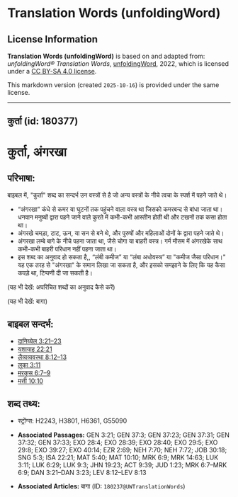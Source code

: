 # Translation Words (unfoldingWord)

## License Information

**Translation Words (unfoldingWord)** is based on and adapted from: _unfoldingWord® Translation Words_, [unfoldingWord](https://unfoldingword.org/utw), 2022, which is licensed under a [CC BY-SA 4.0 license](https://creativecommons.org/licenses/by-sa/4.0/legalcode.en).

This markdown version (created `2025-10-16`) is provided under the same license.



--------------------------------

## कुर्ता (id: 180377)

कुर्ता, अंगरखा
==============

परिभाषा:
--------

बाइबल में, "कुर्ता" शब्द का सन्दर्भ उन वस्त्रों से है जो अन्य वस्त्रों के नीचे त्वचा के स्पर्श में पहने जाते थे।

* “अंगरखा” कंधे से कमर या घुटनों तक पहुंचने वाला वस्त्र था जिसको कमरबन्द से बांधा जाता था। धनवान मनुष्यों द्वारा पहने जाने वाले कुरते में कभी\-कभी आस्तीन होती थी और टखनों तक कसा होता था।
* अंगरखे चमड़ा, टाट, ऊन, या सन से बने थे, और पुरुषों और महिलाओं दोनों के द्वारा पहने जाते थे।
* अंगरखा लम्बे बागे के नीचे पहना जाता था, जैसे चोगा या बाहरी वस्त्र। गर्म मौसम में अंगरखेके साथ कभी\-कभी बाहरी परिधान नहीं पहना जाता था।
* इस शब्द का अनुवाद हो सकता है,, “लंबी कमीज” या “लंबा अधोवस्त्र” या "कमीज जैसा परिधान।" यह एक तरह से "अंगरखा" के समान लिखा जा सकता है, और इसको समझाने के लिए कि यह कैसा कपड़े था, टिप्पणी दी जा सकती है।

(यह भी देखें: अपरिचित शब्दों का अनुवाद कैसे करें)

(यह भी देखें: बागा)

बाइबल सन्दर्भ:
--------------

* [दानिय्येल 3:21–23](https://ref.ly/Dan3:21-Dan3:23)
* [यशायाह 22:21](https://ref.ly/Isa22:21)
* [लैव्यव्यवस्था 8:12–13](https://ref.ly/Lev8:12-Lev8:13)
* [लूका 3:11](https://ref.ly/Luke3:11)
* [मरकुस 6:7–9](https://ref.ly/Mark6:7-Mark6:9)
* [मत्ती 10:10](https://ref.ly/Matt10:10)

शब्द तथ्य:
----------

* स्ट्रोंग्स: H2243, H3801, H6361, G55090

* **Associated Passages:** GEN 3:21; GEN 37:3; GEN 37:23; GEN 37:31; GEN 37:32; GEN 37:33; EXO 28:4; EXO 28:39; EXO 28:40; EXO 29:5; EXO 29:8; EXO 39:27; EXO 40:14; EZR 2:69; NEH 7:70; NEH 7:72; JOB 30:18; SNG 5:3; ISA 22:21; MAT 5:40; MAT 10:10; MRK 6:9; MRK 14:63; LUK 3:11; LUK 6:29; LUK 9:3; JHN 19:23; ACT 9:39; JUD 1:23; MRK 6:7–MRK 6:9; DAN 3:21–DAN 3:23; LEV 8:12–LEV 8:13
* **Associated Articles:** बागा (ID: `180237@UWTranslationWords`)


